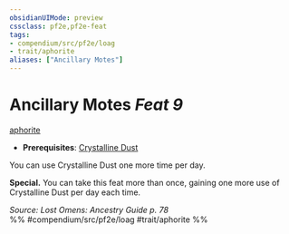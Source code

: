 ```yaml
---
obsidianUIMode: preview
cssclass: pf2e,pf2e-feat
tags:
- compendium/src/pf2e/loag
- trait/aphorite
aliases: ["Ancillary Motes"]
---
```

# Ancillary Motes  *Feat 9*  
[aphorite](/rules/traits/aphorite-loag.md)  

- **Prerequisites**: [Crystalline Dust](/compendium/feats/crystalline-dust-loag.md)

You can use Crystalline Dust one more time per day.

**Special.** You can take this feat more than once, gaining one more use of Crystalline Dust per day each time.

*Source: Lost Omens: Ancestry Guide p. 78*  
%% #compendium/src/pf2e/loag #trait/aphorite %%